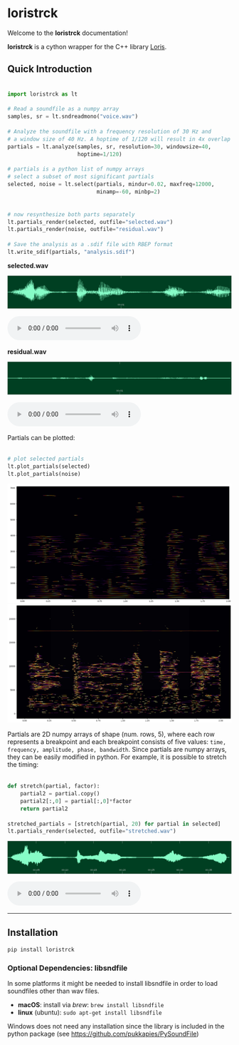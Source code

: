 # loristrck

Welcome to the **loristrck** documentation!

**loristrck** is a cython wrapper for the C++ library [Loris](<https://sourceforge.net/projects/loris/files/Loris/>).


## Quick Introduction

```python

import loristrck as lt

# Read a soundfile as a numpy array
samples, sr = lt.sndreadmono("voice.wav")

# Analyze the soundfile with a frequency resolution of 30 Hz and 
# a window size of 40 Hz. A hoptime of 1/120 will result in 4x overlap
partials = lt.analyze(samples, sr, resolution=30, windowsize=40, 
                      hoptime=1/120)

# partials is a python list of numpy arrays
# select a subset of most significant partials
selected, noise = lt.select(partials, mindur=0.02, maxfreq=12000, 
                            minamp=-60, minbp=2)


# now resynthesize both parts separately 
lt.partials_render(selected, outfile="selected.wav")
lt.partials_render(noise, outfile="residual.wav")

# Save the analysis as a .sdif file with RBEP format
lt.write_sdif(partials, "analysis.sdif")
```

**selected.wav**

![](assets/sine.png)

<audio controls="controls">
  <source type="audio/mp3" src="assets/sine.mp3"></source>
  <source type="audio/ogg" src="assets/sine.ogg"></source>
</audio>

**residual.wav**

![](assets/noise.png)

<audio controls="controls">
  <source type="audio/mp3" src="assets/noise.mp3"></source>[I[O]]
  <source type="audio/ogg" src="assets/noise.ogg"></source>
</audio>

Partials can be plotted:

``` python

# plot selected partials
lt.plot_partials(selected)
lt.plot_partials(noise)

```

![](assets/plot-select.png)
![](assets/plot-residual.png)

Partials are 2D numpy arrays of shape (num. rows, 5), where each row represents a breakpoint and each breakpoint
consists of five values: ``time, frequency, amplitude, phase, bandwidth``.
Since partials are numpy arrays, they can be easily modified in python. For example, it is possible to stretch the timing:

``` python

def stretch(partial, factor):
    partial2 = partial.copy()
    partial2[:,0] = partial[:,0]*factor
    return partial2
    
stretched_partials = [stretch(partial, 20) for partial in selected]
lt.partials_render(selected, outfile="stretched.wav")

```

![](assets/stretched.png)

<audio controls="controls">
  <source type="audio/mp3" src="assets/stretched.mp3"></source>
  <source type="audio/ogg" src="assets/stretched.ogg"></source>
</audio>


----

## Installation

```bash
pip install loristrck
```

### Optional Dependencies: libsndfile

In some platforms it might be needed to install libsndfile in order to load
soundfiles other than wav files. 

* **macOS**: install via *brew*: `brew install libsndfile`
* **linux** (ubuntu): `sudo apt-get install libsndfile`

Windows does not need any installation since the library is included in the
python package (see https://github.com/pukkapies/PySoundFile)
